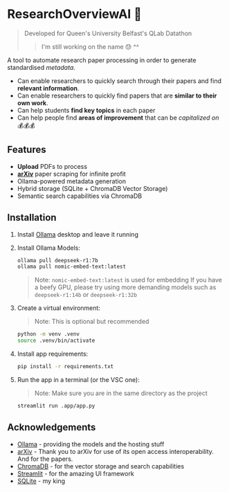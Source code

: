 # ResearchOverviewAI :monocle_face:
> Developed for Queen's University Belfast's QLab Datathon
>> I'm still working on the name :sweat: ^^

A tool to automate research paper processing in order to generate standardised *metadata*.
- Can enable researchers to quickly search through their papers and find **relevant information**.
- Can enable researchers to quickly find papers that are **similar to their own work**.
- Can help students **find key topics** in each paper
- Can help people find **areas of improvement** that can be *capitalized on* :moneybag::moneybag::moneybag:

## Features
- **Upload** PDFs to process
- [**arXiv**](https://arxiv.org) paper scraping for infinite profit
- Ollama-powered metadata generation
- Hybrid storage (SQLite + ChromaDB Vector Storage)
- Semantic search capabilities via ChromaDB

## Installation
1. Install [Ollama](https://ollama.com) desktop and leave it running
2. Install Ollama Models:
    ```bash
    ollama pull deepseek-r1:7b
    ollama pull nomic-embed-text:latest
    ```
    > Note: `nomic-embed-text:latest` is used for embedding
    > If you have a beefy GPU, please try using more demanding models such as `deepseek-r1:14b` or `deepseek-r1:32b`
3. Create a virtual environment:
    > Note: This is optional but recommended

    ```bash
    python -m venv .venv
    source .venv/bin/activate
    ```
4. Install app requirements:
    ```bash
    pip install -r requirements.txt
    ```
5. Run the app in a terminal (or the VSC one):
    > Note: Make sure you are in the same directory as the project

    ```bash
    streamlit run .app/app.py
    ```

## Acknowledgements
- [Ollama](https://ollama.com) - providing the models and the hosting stuff
- [arXiv](https://arxiv.org) - Thank you to arXiv for use of its open access interoperability. And for the papers.
- [ChromaDB](https://chromadb.com) - for the vector storage and search capabilities
- [Streamlit](https://streamlit.io) - for the amazing UI framework
- [SQLite](https://sqlite.org) - my king